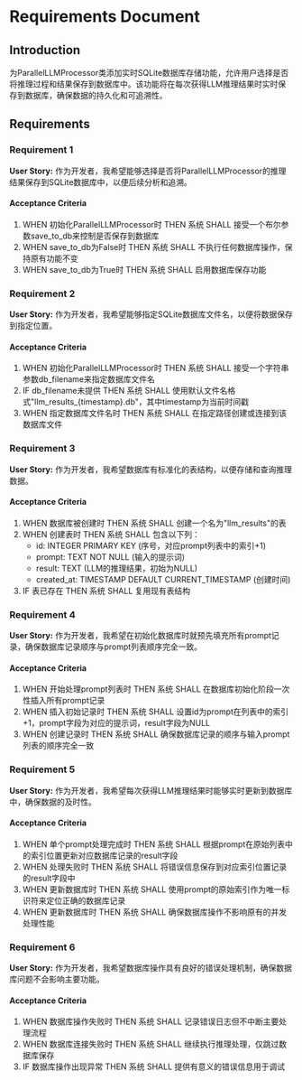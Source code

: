 # Requirements Document

## Introduction

为ParallelLLMProcessor类添加实时SQLite数据库存储功能，允许用户选择是否将推理过程和结果保存到数据库中。该功能将在每次获得LLM推理结果时实时保存到数据库，确保数据的持久化和可追溯性。

## Requirements

### Requirement 1

**User Story:** 作为开发者，我希望能够选择是否将ParallelLLMProcessor的推理结果保存到SQLite数据库中，以便后续分析和追溯。

#### Acceptance Criteria

1. WHEN 初始化ParallelLLMProcessor时 THEN 系统 SHALL 接受一个布尔参数save_to_db来控制是否保存到数据库
2. WHEN save_to_db为False时 THEN 系统 SHALL 不执行任何数据库操作，保持原有功能不变
3. WHEN save_to_db为True时 THEN 系统 SHALL 启用数据库保存功能

### Requirement 2

**User Story:** 作为开发者，我希望能够指定SQLite数据库文件名，以便将数据保存到指定位置。

#### Acceptance Criteria

1. WHEN 初始化ParallelLLMProcessor时 THEN 系统 SHALL 接受一个字符串参数db_filename来指定数据库文件名
2. IF db_filename未提供 THEN 系统 SHALL 使用默认文件名格式"llm_results_{timestamp}.db"，其中timestamp为当前时间戳
3. WHEN 指定数据库文件名时 THEN 系统 SHALL 在指定路径创建或连接到该数据库文件

### Requirement 3

**User Story:** 作为开发者，我希望数据库有标准化的表结构，以便存储和查询推理数据。

#### Acceptance Criteria

1. WHEN 数据库被创建时 THEN 系统 SHALL 创建一个名为"llm_results"的表
2. WHEN 创建表时 THEN 系统 SHALL 包含以下列：
   - id: INTEGER PRIMARY KEY (序号，对应prompt列表中的索引+1)
   - prompt: TEXT NOT NULL (输入的提示词)
   - result: TEXT (LLM的推理结果，初始为NULL)
   - created_at: TIMESTAMP DEFAULT CURRENT_TIMESTAMP (创建时间)
3. IF 表已存在 THEN 系统 SHALL 复用现有表结构

### Requirement 4

**User Story:** 作为开发者，我希望在初始化数据库时就预先填充所有prompt记录，确保数据库记录顺序与prompt列表顺序完全一致。

#### Acceptance Criteria

1. WHEN 开始处理prompt列表时 THEN 系统 SHALL 在数据库初始化阶段一次性插入所有prompt记录
2. WHEN 插入初始记录时 THEN 系统 SHALL 设置id为prompt在列表中的索引+1，prompt字段为对应的提示词，result字段为NULL
3. WHEN 创建记录时 THEN 系统 SHALL 确保数据库记录的顺序与输入prompt列表的顺序完全一致

### Requirement 5

**User Story:** 作为开发者，我希望每次获得LLM推理结果时能够实时更新到数据库中，确保数据的及时性。

#### Acceptance Criteria

1. WHEN 单个prompt处理完成时 THEN 系统 SHALL 根据prompt在原始列表中的索引位置更新对应数据库记录的result字段
2. WHEN 处理失败时 THEN 系统 SHALL 将错误信息保存到对应索引位置记录的result字段中
3. WHEN 更新数据库时 THEN 系统 SHALL 使用prompt的原始索引作为唯一标识符来定位正确的数据库记录
4. WHEN 更新数据库时 THEN 系统 SHALL 确保数据库操作不影响原有的并发处理性能

### Requirement 6

**User Story:** 作为开发者，我希望数据库操作具有良好的错误处理机制，确保数据库问题不会影响主要功能。

#### Acceptance Criteria

1. WHEN 数据库操作失败时 THEN 系统 SHALL 记录错误日志但不中断主要处理流程
2. WHEN 数据库连接失败时 THEN 系统 SHALL 继续执行推理处理，仅跳过数据库保存
3. IF 数据库操作出现异常 THEN 系统 SHALL 提供有意义的错误信息用于调试